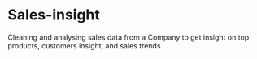 # Sales-insight
Cleaning and analysing sales data from a Company to get insight on top products, customers insight, and sales trends
